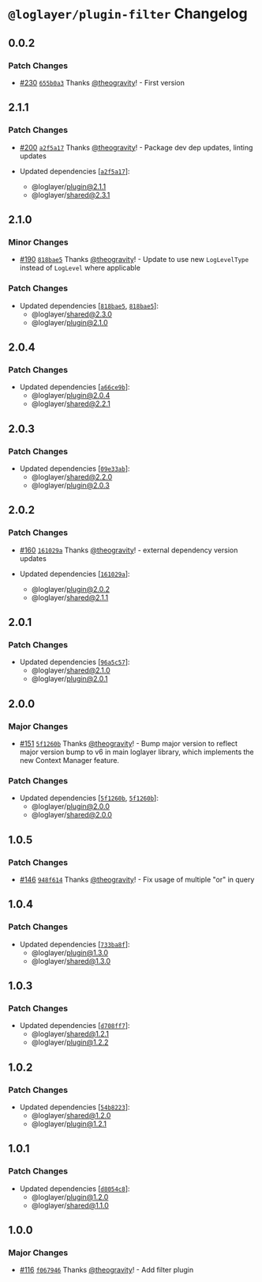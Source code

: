 # `@loglayer/plugin-filter` Changelog

## 0.0.2

### Patch Changes

- [#230](https://github.com/loglayer/loglayer/pull/230) [`655b0a3`](https://github.com/loglayer/loglayer/commit/655b0a3496e1ee305cfb59e993164a72af1694e8) Thanks [@theogravity](https://github.com/theogravity)! - First version

## 2.1.1

### Patch Changes

- [#200](https://github.com/loglayer/loglayer/pull/200) [`a2f5a17`](https://github.com/loglayer/loglayer/commit/a2f5a17626279f9545c96796ca181938fe1ed905) Thanks [@theogravity](https://github.com/theogravity)! - Package dev dep updates, linting updates

- Updated dependencies [[`a2f5a17`](https://github.com/loglayer/loglayer/commit/a2f5a17626279f9545c96796ca181938fe1ed905)]:
  - @loglayer/plugin@2.1.1
  - @loglayer/shared@2.3.1

## 2.1.0

### Minor Changes

- [#190](https://github.com/loglayer/loglayer/pull/190) [`818bae5`](https://github.com/loglayer/loglayer/commit/818bae5efbc4212013ac41878c1e4c4f5594e19c) Thanks [@theogravity](https://github.com/theogravity)! - Update to use new `LogLevelType` instead of `LogLevel` where applicable

### Patch Changes

- Updated dependencies [[`818bae5`](https://github.com/loglayer/loglayer/commit/818bae5efbc4212013ac41878c1e4c4f5594e19c), [`818bae5`](https://github.com/loglayer/loglayer/commit/818bae5efbc4212013ac41878c1e4c4f5594e19c)]:
  - @loglayer/shared@2.3.0
  - @loglayer/plugin@2.1.0

## 2.0.4

### Patch Changes

- Updated dependencies [[`a66ce9b`](https://github.com/loglayer/loglayer/commit/a66ce9ba4f05d912576d3754fe74c5054ae8230d)]:
  - @loglayer/plugin@2.0.4
  - @loglayer/shared@2.2.1

## 2.0.3

### Patch Changes

- Updated dependencies [[`09e33ab`](https://github.com/loglayer/loglayer/commit/09e33ab216e35502ec9692a5ed44878a26573b1b)]:
  - @loglayer/shared@2.2.0
  - @loglayer/plugin@2.0.3

## 2.0.2

### Patch Changes

- [#160](https://github.com/loglayer/loglayer/pull/160) [`161029a`](https://github.com/loglayer/loglayer/commit/161029ae9d89b600ab19bf15cbd500f5358f2403) Thanks [@theogravity](https://github.com/theogravity)! - external dependency version updates

- Updated dependencies [[`161029a`](https://github.com/loglayer/loglayer/commit/161029ae9d89b600ab19bf15cbd500f5358f2403)]:
  - @loglayer/plugin@2.0.2
  - @loglayer/shared@2.1.1

## 2.0.1

### Patch Changes

- Updated dependencies [[`96a5c57`](https://github.com/loglayer/loglayer/commit/96a5c57c787b1cbd92fcc00ecc1d7468ce62fe09)]:
  - @loglayer/shared@2.1.0
  - @loglayer/plugin@2.0.1

## 2.0.0

### Major Changes

- [#151](https://github.com/loglayer/loglayer/pull/151) [`5f1260b`](https://github.com/loglayer/loglayer/commit/5f1260b5b4609b2a20093f934a0a5cc1fced8d26) Thanks [@theogravity](https://github.com/theogravity)! - Bump major version to reflect major version bump to v6 in main loglayer library, which implements the new Context Manager feature.

### Patch Changes

- Updated dependencies [[`5f1260b`](https://github.com/loglayer/loglayer/commit/5f1260b5b4609b2a20093f934a0a5cc1fced8d26), [`5f1260b`](https://github.com/loglayer/loglayer/commit/5f1260b5b4609b2a20093f934a0a5cc1fced8d26)]:
  - @loglayer/plugin@2.0.0
  - @loglayer/shared@2.0.0

## 1.0.5

### Patch Changes

- [#146](https://github.com/loglayer/loglayer/pull/146) [`948f614`](https://github.com/loglayer/loglayer/commit/948f614c28ae9e9da80316c709e77d8a975dbd2f) Thanks [@theogravity](https://github.com/theogravity)! - Fix usage of multiple "or" in query

## 1.0.4

### Patch Changes

- Updated dependencies [[`733ba8f`](https://github.com/loglayer/loglayer/commit/733ba8f754166839fb00e727820e2e8901ceadbb)]:
  - @loglayer/plugin@1.3.0
  - @loglayer/shared@1.3.0

## 1.0.3

### Patch Changes

- Updated dependencies [[`d708ff7`](https://github.com/loglayer/loglayer/commit/d708ff76fd23a72343f2a9f8ce3c1fcc180adf74)]:
  - @loglayer/shared@1.2.1
  - @loglayer/plugin@1.2.2

## 1.0.2

### Patch Changes

- Updated dependencies [[`54b8223`](https://github.com/loglayer/loglayer/commit/54b822362f631891cff92d8279883eee994e66cb)]:
  - @loglayer/shared@1.2.0
  - @loglayer/plugin@1.2.1

## 1.0.1

### Patch Changes

- Updated dependencies [[`d8054c8`](https://github.com/loglayer/loglayer/commit/d8054c887f371621e23a53ff2ea90d99afcc0ec3)]:
  - @loglayer/plugin@1.2.0
  - @loglayer/shared@1.1.0

## 1.0.0

### Major Changes

- [#116](https://github.com/loglayer/loglayer/pull/116) [`f067946`](https://github.com/loglayer/loglayer/commit/f067946e3326c0770b02e0fa59dfc605ad423f40) Thanks [@theogravity](https://github.com/theogravity)! - Add filter plugin
